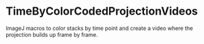 # TimeByColorCodedProjectionVideos
ImageJ macros to color stacks by time point and create a video where the projection builds up frame by frame.
